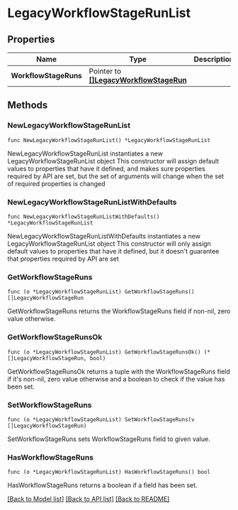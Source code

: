 # LegacyWorkflowStageRunList

## Properties

Name | Type | Description | Notes
------------ | ------------- | ------------- | -------------
**WorkflowStageRuns** | Pointer to [**[]LegacyWorkflowStageRun**](LegacyWorkflowStageRun.md) |  | [optional] 

## Methods

### NewLegacyWorkflowStageRunList

`func NewLegacyWorkflowStageRunList() *LegacyWorkflowStageRunList`

NewLegacyWorkflowStageRunList instantiates a new LegacyWorkflowStageRunList object
This constructor will assign default values to properties that have it defined,
and makes sure properties required by API are set, but the set of arguments
will change when the set of required properties is changed

### NewLegacyWorkflowStageRunListWithDefaults

`func NewLegacyWorkflowStageRunListWithDefaults() *LegacyWorkflowStageRunList`

NewLegacyWorkflowStageRunListWithDefaults instantiates a new LegacyWorkflowStageRunList object
This constructor will only assign default values to properties that have it defined,
but it doesn't guarantee that properties required by API are set

### GetWorkflowStageRuns

`func (o *LegacyWorkflowStageRunList) GetWorkflowStageRuns() []LegacyWorkflowStageRun`

GetWorkflowStageRuns returns the WorkflowStageRuns field if non-nil, zero value otherwise.

### GetWorkflowStageRunsOk

`func (o *LegacyWorkflowStageRunList) GetWorkflowStageRunsOk() (*[]LegacyWorkflowStageRun, bool)`

GetWorkflowStageRunsOk returns a tuple with the WorkflowStageRuns field if it's non-nil, zero value otherwise
and a boolean to check if the value has been set.

### SetWorkflowStageRuns

`func (o *LegacyWorkflowStageRunList) SetWorkflowStageRuns(v []LegacyWorkflowStageRun)`

SetWorkflowStageRuns sets WorkflowStageRuns field to given value.

### HasWorkflowStageRuns

`func (o *LegacyWorkflowStageRunList) HasWorkflowStageRuns() bool`

HasWorkflowStageRuns returns a boolean if a field has been set.


[[Back to Model list]](../README.md#documentation-for-models) [[Back to API list]](../README.md#documentation-for-api-endpoints) [[Back to README]](../README.md)



